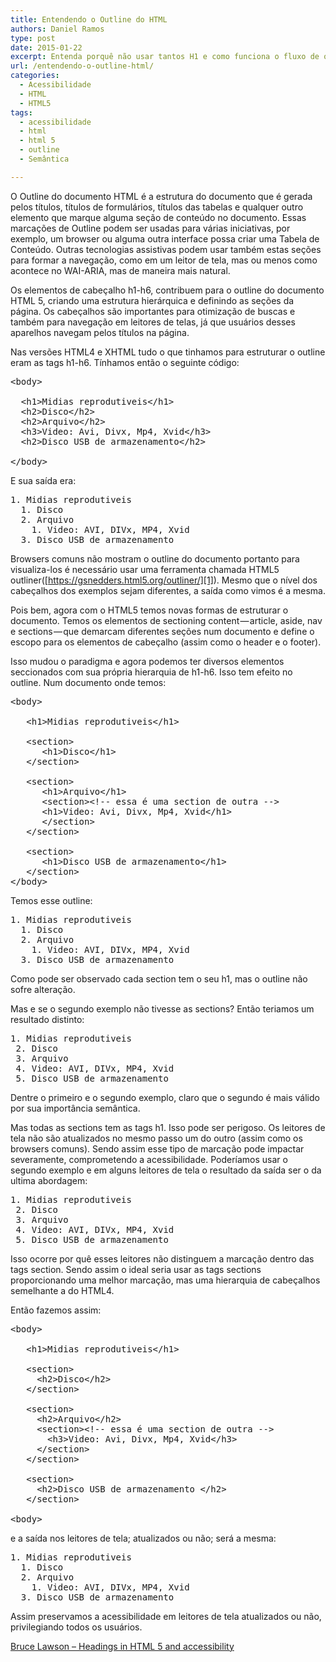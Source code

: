 ```yaml
---
title: Entendendo o Outline do HTML
authors: Daniel Ramos
type: post
date: 2015-01-22
excerpt: Entenda porquê não usar tantos H1 e como funciona o fluxo de outline do HTML.
url: /entendendo-o-outline-html/
categories:
  - Acessibilidade
  - HTML
  - HTML5
tags:
  - acessibilidade
  - html
  - html 5
  - outline
  - Semântica

---
```

O Outline do documento HTML é a estrutura do documento que é gerada pelos títulos, títulos de formulários, títulos das tabelas e qualquer outro elemento que marque alguma seção de conteúdo no documento. Essas marcações de Outline podem ser usadas para várias iniciativas, por exemplo, um browser ou alguma outra interface possa criar uma Tabela de Conteúdo. Outras tecnologias assistivas podem usar também estas seções para formar a navegação, como em um leitor de tela, mas ou menos como acontece no WAI-ARIA, mas de maneira mais natural.

Os elementos de cabeçalho h1-h6, contribuem para o outline do documento HTML 5, criando uma estrutura hierárquica e definindo as seções da página. Os cabeçalhos são importantes para otimização de buscas e também para navegação em leitores de telas, já que usuários desses aparelhos navegam pelos títulos na página.

Nas versões HTML4 e XHTML tudo o que tinhamos para estruturar o outline eram as tags h1-h6. Tínhamos então o seguinte código:

<pre class="lang-html">&lt;body&gt;

  &lt;h1&gt;Midias reprodutiveis&lt;/h1&gt;
  &lt;h2&gt;Disco&lt;/h2&gt;
  &lt;h2&gt;Arquivo&lt;/h2&gt;
  &lt;h3&gt;Video: Avi, Divx, Mp4, Xvid&lt;/h3&gt;
  &lt;h2&gt;Disco USB de armazenamento&lt;/h2&gt;

&lt;/body&gt;
</pre>

E sua saída era:

<pre class="lang-text">1. Midias reprodutiveis
  1. Disco
  2. Arquivo
    1. Video: AVI, DIVx, MP4, Xvid
  3. Disco USB de armazenamento
</pre>

Browsers comuns não mostram o outline do documento portanto para visualiza-los é necessário usar uma ferramenta chamada HTML5 outliner([https://gsnedders.html5.org/outliner/][1]). Mesmo que o nível dos cabeçalhos dos exemplos sejam diferentes, a saída como vimos é a mesma.

Pois bem, agora com o HTML5 temos novas formas de estruturar o documento. Temos os elementos de sectioning content — article, aside, nav e sections — que demarcam diferentes seções num documento e define o escopo para os elementos de cabeçalho (assim como o header e o footer).

Isso mudou o paradigma e agora podemos ter diversos elementos seccionados com sua própria hierarquia de h1-h6. Isso tem efeito no outline. Num documento onde temos:

<pre class="lang-html">&lt;body&gt;

   &lt;h1&gt;Midias reprodutiveis&lt;/h1&gt;

   &lt;section&gt;
      &lt;h1&gt;Disco&lt;/h1&gt;
   &lt;/section&gt;

   &lt;section&gt;
      &lt;h1&gt;Arquivo&lt;/h1&gt;
      &lt;section&gt;&lt;!-- essa é uma section de outra --&gt;
      &lt;h1&gt;Video: Avi, Divx, Mp4, Xvid&lt;/h1&gt;
      &lt;/section&gt;
   &lt;/section&gt;

   &lt;section&gt;
      &lt;h1&gt;Disco USB de armazenamento&lt;/h1&gt;
   &lt;/section&gt;
&lt;/body&gt;
</pre>

Temos esse outline:

<pre class="lang-text">1. Midias reprodutiveis
  1. Disco
  2. Arquivo
    1. Video: AVI, DIVx, MP4, Xvid
  3. Disco USB de armazenamento
</pre>

Como pode ser observado cada section tem o seu h1, mas o outline não sofre alteração.

Mas e se o segundo exemplo não tivesse as sections? Então teriamos um resultado distinto:

<pre class="lang-text">1. Midias reprodutiveis
 2. Disco
 3. Arquivo
 4. Video: AVI, DIVx, MP4, Xvid
 5. Disco USB de armazenamento
</pre>

Dentre o primeiro e o segundo exemplo, claro que o segundo é mais válido por sua importância semântica.

Mas todas as sections tem as tags h1. Isso pode ser perigoso. Os leitores de tela não são atualizados no mesmo passo um do outro (assim como os browsers comuns). Sendo assim esse tipo de marcação pode impactar severamente, comprometendo a acessibilidade. Poderíamos usar o segundo exemplo e em alguns leitores de tela o resultado da saída ser o da ultima abordagem:

<pre class="lang-text">1. Midias reprodutiveis
 2. Disco
 3. Arquivo
 4. Video: AVI, DIVx, MP4, Xvid
 5. Disco USB de armazenamento
</pre>

Isso ocorre por quê esses leitores não distinguem a marcação dentro das tags section. Sendo assim o ideal seria usar as tags sections proporcionando uma melhor marcação, mas uma hierarquia de cabeçalhos semelhante a do HTML4.

Então fazemos assim:

<pre class="lang-html">&lt;body&gt;

   &lt;h1&gt;Midias reprodutiveis&lt;/h1&gt;

   &lt;section&gt;  
     &lt;h2&gt;Disco&lt;/h2&gt; 
   &lt;/section&gt; 

   &lt;section&gt; 
     &lt;h2&gt;Arquivo&lt;/h2&gt; 
     &lt;section&gt;&lt;!-- essa é uma section de outra --&gt; 
       &lt;h3&gt;Video: Avi, Divx, Mp4, Xvid&lt;/h3&gt; 
     &lt;/section&gt; 
   &lt;/section&gt; 

   &lt;section&gt; 
     &lt;h2&gt;Disco USB de armazenamento &lt;/h2&gt; 
   &lt;/section&gt; 

&lt;body&gt;
</pre>

e a saída nos leitores de tela; atualizados ou não; será a mesma:

<pre class="lang-text">1. Midias reprodutiveis
  1. Disco
  2. Arquivo
    1. Video: AVI, DIVx, MP4, Xvid
  3. Disco USB de armazenamento
</pre>

Assim preservamos a acessibilidade em leitores de tela atualizados ou não, privilegiando todos os usuários.

[Bruce Lawson &#8211; Headings in HTML 5 and accessibility][2]

 [1]: https://gsnedders.html5.org/outliner/ "Link do Html 5 Outliner"
 [2]: https://https://www.brucelawson.co.uk/2009/headings-in-html-5-and-accessibility/ "Link para Bruce Lawson - Headings in HTML 5 and accessibility"